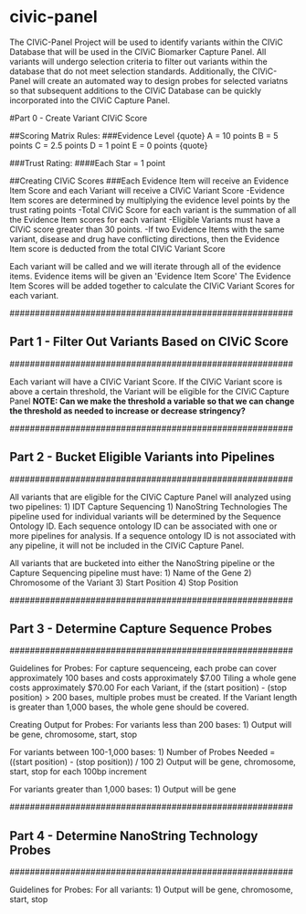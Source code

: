 # civic-panel
The CIViC-Panel Project will be used to identify variants within the CIViC Database that will be used in the CIViC Biomarker Capture Panel.  All variants will undergo selection criteria to filter out variants within the database that do not meet selection standards.  Additionally, the CIViC-Panel will create an automated way to design probes for selected variatns so that subsequent additions to the CIViC Database can be quickly incorporated into the CIViC Capture Panel.

#Part 0 - Create Variant CIViC Score 

##Scoring Matrix Rules:
###Evidence Level
{quote}
A = 10 points
B = 5 points
C = 2.5 points
D = 1 point
E = 0 points
{quote}

###Trust Rating:
####Each Star = 1 point

##Creating CIViC Scores
###Each Evidence Item will receive an Evidence Item Score and each Variant will receive a CIViC Variant Score
-Evidence Item scores are determined by multiplying the evidence level points by the trust rating points
-Total CIViC Score for each variant is the summation of all the Evidence Item scores for each variant
-Eligible Variants must have a CIViC score greater than 30 points.
-If two Evidence Items with the same variant, disease and drug have conflicting directions, then the Evidence Item score is deducted from the total CIViC Variant Score

Each variant will be called and we will iterate through all of the evidence items.
Evidence items will be given an 'Evidence Item Score'
The Evidence Item Scores will be added together to calculate the CIViC Variant Scores for each variant.


########################################################
## Part 1 - Filter Out Variants Based on CIViC Score ##
########################################################

Each variant will have a CIViC Variant Score.
If the CIViC Variant score is above a certain threshold, the Variant will be eligible for the CIViC Capture Panel
	**NOTE: Can we make the threshold a variable so that we can change the threshold as needed to increase or decrease stringency?**


########################################################
##  Part 2 - Bucket Eligible Variants into Pipelines ##
########################################################


All variants that are eligible for the CIViC Capture Panel will analyzed using two pipelines:
	 1) IDT Capture Sequencing
	 1) NanoString Technologies
The pipeline used for individual variants will be determined by the Sequence Ontology ID.
Each sequence ontology ID can be associated with one or more pipelines for analysis.
If a sequence ontology ID is not associated with any pipeline, it will not be included in the CIViC Capture Panel.

All variants that are bucketed into either the NanoString pipeline or the Capture Sequencing pipeline must have:
	 1) Name of the Gene
	 2) Chromosome of the Variant
 	 3) Start Position
     4) Stop Position

########################################################
##   Part 3 - Determine Capture Sequence Probes      ##
########################################################

Guidelines for Probes:
For capture sequenceing, each probe can cover approximately 100 bases and costs approximately $7.00
Tiling a whole gene costs approximately $70.00
For each Variant, if the (start position) - (stop position) > 200 bases, multiple probes must be created.
If the Variant length is greater than 1,000 bases, the whole gene should be covered.

Creating Output for Probes:
For variants less than 200 bases:
	 1) Output will be gene, chromosome, start, stop

For variants between 100-1,000 bases:
	 1) Number of Probes Needed = ((start position) - (stop position)) / 100
	 2) Output will be gene, chromosome, start, stop for each 100bp increment

For variants greater than 1,000 bases:
    1) Output will be gene


########################################################
## Part 4 - Determine NanoString Technology Probes   ##
########################################################

Guidelines for Probes:
For all variants:
	 1) Output will be gene, chromosome, start, stop



